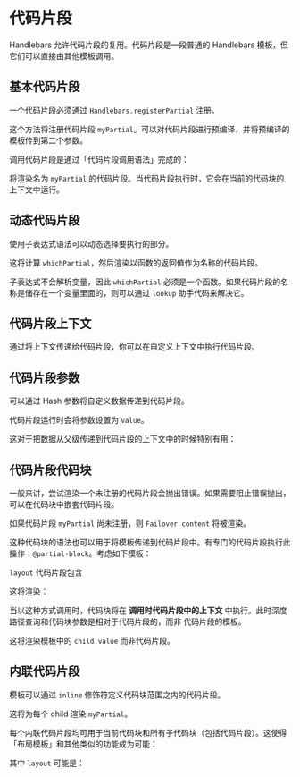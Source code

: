 # 代码片段

Handlebars 允许代码片段的复用。代码片段是一段普通的 Handlebars 模板，但它们可以直接由其他模板调用。

## 基本代码片段

一个代码片段必须通过 `Handlebars.registerPartial` 注册。

<ExamplePart examplePage="/zh/examples/partials/basic.md" show="preparationScript"/>

这个方法将注册代码片段 `myPartial`。可以对代码片段进行预编译，并将预编译的模板传到第二个参数。

调用代码片段是通过「代码片段调用语法」完成的：

<ExamplePart examplePage="/zh/examples/partials/basic.md" show="template"/>

将渲染名为 `myPartial` 的代码片段。当代码片段执行时，它会在当前的代码块的上下文中运行。

## 动态代码片段

使用子表达式语法可以动态选择要执行的部分。

<ExamplePart examplePage="/zh/examples/partials/dynamic.md" show="template"/>

这将计算 `whichPartial`，然后渲染以函数的返回值作为名称的代码片段。

子表达式不会解析变量，因此 `whichPartial` 必须是一个函数。如果代码片段的名称是储存在一个变量里面的，则可以通过 `lookup`
助手代码来解决它。

<ExamplePart examplePage="/zh/examples/partials/variable.md" show="template"/>

## 代码片段上下文

通过将上下文传递给代码片段，你可以在自定义上下文中执行代码片段。

<ExamplePart examplePage="/zh/examples/partials/other-context.md" show="template"/>

## 代码片段参数

可以通过 Hash 参数将自定义数据传递到代码片段。

<ExamplePart examplePage="/zh/examples/partials/parameters.md" show="template"/>

代码片段运行时会将参数设置为 `value`。

这对于把数据从父级传递到代码片段的上下文中的时候特别有用：

<ExamplePart examplePage="/zh/examples/partials/parent-context.md" show="template"/>

## 代码片段代码块

一般来讲，尝试渲染一个未注册的代码片段会抛出错误。如果需要阻止错误抛出，可以在代码块中嵌套代码片段。

<ExamplePart examplePage="/zh/examples/partials/failover.md" show="template"/>

如果代码片段 `myPartial` 尚未注册，则 `Failover content` 将被渲染。

这种代码块的语法也可以用于将模板传递到代码片段中。有专门的代码片段执行此操作：`@partial-block`。考虑如下模板：

<ExamplePart examplePage="/zh/examples/partials/partial-block.md" show="template"/>

`layout` 代码片段包含

<ExamplePart examplePage="/zh/examples/partials/partial-block.md" show="partial" name="layout"/>

这将渲染：

<ExamplePart examplePage="/zh/examples/partials/partial-block.md" show="output"/>

当以这种方式调用时，代码块将在 **调用时代码片段中的上下文** 中执行。此时深度路径查询和代码块参数是相对于代码片段的，而非
代码片段的模板。

<ExamplePart examplePage="/zh/examples/partials/partial-block-parameters.md" show="template"/>

这将渲染模板中的 `child.value` 而非代码片段。

## 内联代码片段

模板可以通过 `inline` 修饰符定义代码块范围之内的代码片段。

<ExamplePart examplePage="/zh/examples/partials/inline.md" show="template"/>

这将为每个 child 渲染 `myPartial`。

每个内联代码片段均可用于当前代码块和所有子代码块（包括代码片段）。这使得「布局模板」和其他类似的功能成为可能：

<ExamplePart examplePage="/zh/examples/partials/inline-blocks.md" show="template"/>

其中 `layout` 可能是：

<ExamplePart examplePage="/zh/examples/partials/inline-blocks.md" show="partial" name="layout"/>

